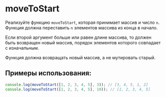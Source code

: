 # moveToStart

Реализуйте функцию `moveToStart`, которая принимает массив и число `n`. Функция должна переставить `n` элементов массива из конца в начало.

Если второй аргумент больше или равен длине массива, то должен быть возвращен новый массив, порядок элементов которого совпадает с изначальным.

Функция должна возвращать новый массив, а не мутировать старый.

## Примеры использования:

```javascript
console.log(moveToStart([1, 2, 3, 4, 5], 3)); // [3, 4, 5, 1, 2]
console.log(moveToStart([1, 2, 3, 4, 5], 10)); // [1, 2, 3, 4, 5]